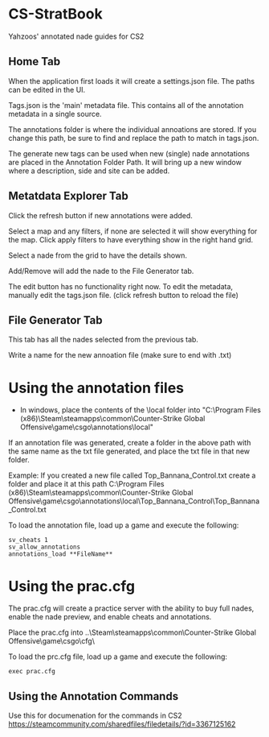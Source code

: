# CS-StratBook
Yahzoos' annotated nade guides for CS2

## Home Tab
When the application first loads it will create a settings.json file. The paths can be edited in the UI. 

Tags.json is the 'main' metadata file. This contains all of the annotation metadata in a single source.

The annotations folder is where the individual annoations are stored. If you change this path, be sure to find and replace the path to match in tags.json.

The generate new tags can be used when new (single) nade annotations are placed in the Annotation Folder Path. It will bring up a new window where a description, side and site can be added.

## Metatdata Explorer Tab
 Click the refresh button if new annotations were added.

 Select a map and any filters, if none are selected it will show everything for the map. Click apply filters to have everything show in the right hand grid.

 Select a nade from the grid to have the details shown.

 Add/Remove will add the nade to the File Generator tab.

 The edit button has no functionality right now. To edit the metadata, manually edit the tags.json file. (click refresh button to reload the file)

 ## File Generator Tab

 This tab has all the nades selected from the previous tab.

 Write a name for the new annoation file (make sure to end with .txt)
 

# Using the annotation files
- In windows, place the contents of the \local folder into "C:\Program Files (x86)\Steam\steamapps\common\Counter-Strike Global Offensive\game\csgo\annotations\local"

If an annotation file was generated, create a folder in the above path with the same name as the txt file generated, and place the txt file in that new folder.

Example: If you created a new file called Top_Bannana_Control.txt create a folder and place it at this path C:\Program Files (x86)\Steam\steamapps\common\Counter-Strike Global Offensive\game\csgo\annotations\local\Top_Bannana_Control\Top_Bannana_Control.txt

To load the annotation file, load up a game and execute the following:

```
sv_cheats 1
sv_allow_annotations
annotations_load **FileName**
```

# Using the prac.cfg
The prac.cfg will create a practice server with the ability to buy full nades, enable the nade preview, and enable cheats and annotations.

Place the prac.cfg into ..\Steam\steamapps\common\Counter-Strike Global Offensive\game\csgo\cfg\

To load the prc.cfg file, load up a game and execute the following:

```
exec prac.cfg
```

## Using the Annotation Commands
Use this for documenation for the commands in CS2
https://steamcommunity.com/sharedfiles/filedetails/?id=3367125162
